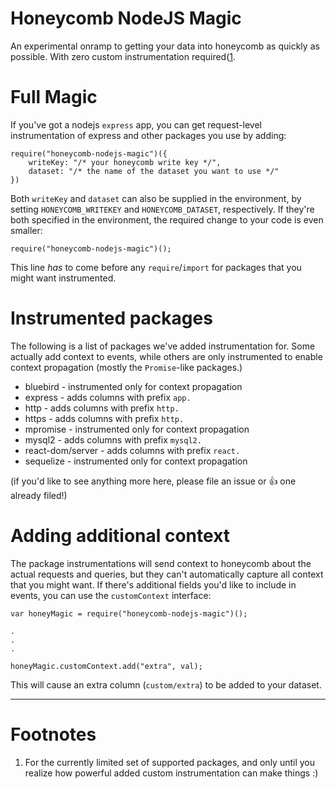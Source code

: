 # Honeycomb NodeJS Magic

An experimental onramp to getting your data into honeycomb as quickly as possible. With zero custom instrumentation required([1](#footnotes).

# Full Magic

If you've got a nodejs `express` app, you can get request-level instrumentation of express and other packages you use by adding:

```
require("honeycomb-nodejs-magic")({
    writeKey: "/* your honeycomb write key */",
    dataset: "/* the name of the dataset you want to use */"
})
```

Both `writeKey` and `dataset` can also be supplied in the environment, by setting `HONEYCOMB_WRITEKEY` and `HONEYCOMB_DATASET`, respectively. If they're
both specified in the environment, the required change to your code is even smaller:

```
require("honeycomb-nodejs-magic")();
```

This line _has_ to come before any `require`/`import` for packages that you might want instrumented.

# Instrumented packages

The following is a list of packages we've added instrumentation for. Some actually add context to events, while others are only instrumented to enable
context propagation (mostly the `Promise`-like packages.)

* bluebird - instrumented only for context propagation
* express - adds columns with prefix `app.`
* http - adds columns with prefix `http.`
* https - adds columns with prefix `http.`
* mpromise - instrumented only for context propagation
* mysql2 - adds columns with prefix `mysql2.`
* react-dom/server - adds columns with prefix `react.`
* sequelize - instrumented only for context propagation

(if you'd like to see anything more here, please file an issue or :+1: one already filed!)

# Adding additional context

The package instrumentations will send context to honeycomb about the actual requests and queries, but they can't automatically capture all context that you might want.
If there's additional fields you'd like to include in events, you can use the `customContext` interface:

```
var honeyMagic = require("honeycomb-nodejs-magic")();

.
.
.

honeyMagic.customContext.add("extra", val);
```

This will cause an extra column (`custom/extra`) to be added to your dataset.

---

# Footnotes

1. For the currently limited set of supported packages, and only until you realize how powerful added custom instrumentation can make things :)
